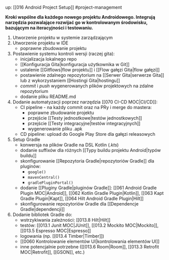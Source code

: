 up: [[016 Android Project Setup]]
#project-management 

**Kroki wspólne dla każdego nowego projektu Androidowego. Integrują narzędzia pozwalające rozwijać go w kontrolowanym środowisku, bazującym na iteracyjności i testowaniu.**

1) Utworzenie projektu w systemie zarządzającym
2) Utworzenie projektu w IDE
	- poprawne zbudowanie projektu
3) Postawienie systemu kontroli wersji (raczej gita): 
	- inicjalizacja lokalnego repo
	- [[Konfiguracja Gita|konfiguracja użytkownika w Git]]
	- ustalenie [[Gitflows|flow projektu]] i [[Flow gałęzi Gita|flow gałęzi]]
	- postawienie zdalnego repozytorium na [[Serwer Gita|serwerze Gita]] lub z wykorzystaniem [[Hostingi Gita|hostingu]]
	- _commit_ i _push_ wygenerowanych plików projektowych na zdalne repozytorium
	- dodanie pliku README.md
4) Dodanie automatyzacji poprzez narzędzia [[070 CI-CD MOC|CI/CD]]:
	- CI pipeline - na każdy commit oraz na PRy i merge do mastera:
		- poprawne zbudowanie projektu
		- przejście [[Testy jednostkowe|testów jednostkowych]]
		- przejście [[Testy integracyjne|testów integracyjnych]]
		- wygenerowanie pliku .apk
	- CD pipeline: upload do Google Play Store dla gałęzi releasowych
5) Setup Gradle
	- konwersja na plików Gradle na DSL Kotlin (_.kts_)
	- dodanie suffixów dla różnych [[Typy buildu projektu Android|typów buildu]]
	- skonfigurowanie [[Repozytoria Gradle|repozytoriów Gradle]] dla pluginów:
		- `google()`
		- `mavenCentral()`
		- `gradlePluginPortal()`
	- dodanie [[Pluginy Gradle|pluginów Gradle]]: [[061 Android Gradle Plugin MOC|Android]], [[062 Kotlin Gradle Plugin|Kotlin]], [[063 Kapt Gradle Plugin|Kapt]], [[064 Hilt Android Gradle Plugin|Hilt]]
	- skonfigurowanie repozytoriów Gradle dla [[Dependencje Gradle|dependencji]]
6) Dodanie bibliotek Gradle do:
	- wstrzykiwania zależności: [[013.8 Hilt|Hilt]]
	- testów: [[013.1 Junit MOC|JUnit]], [[013.2 Mockito MOC|Mockito]], [[013.5 Espresso MOC|Espresso]]
	- logowania (np. [[013.4 Timber|Timber]])
	- [[0060 Kontrolowanie elementów UI|kontrolowania elementów UI]]
	- inne potencjalnie potrzebne ([[013.6 Room|Room]], [[013.3 Retrofit MOC|Retrofit]], [[GSON]], etc.)
